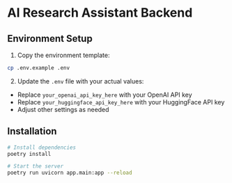 # AI Research Assistant Backend

## Environment Setup

1. Copy the environment template:
```bash
cp .env.example .env
```

2. Update the `.env` file with your actual values:
- Replace `your_openai_api_key_here` with your OpenAI API key
- Replace `your_huggingface_api_key_here` with your HuggingFace API key
- Adjust other settings as needed

## Installation

```bash
# Install dependencies
poetry install

# Start the server
poetry run uvicorn app.main:app --reload
```
